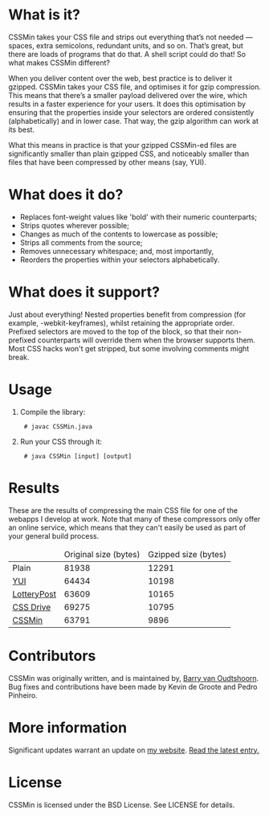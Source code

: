 # What is it? #

CSSMin takes your CSS file and strips out everything that’s not needed — spaces, extra semicolons, redundant units, and so on. That’s great, but there are loads of programs that do that. A shell script could do that! So what makes CSSMin different?

When you deliver content over the web, best practice is to deliver it gzipped. CSSMin takes your CSS file, and optimises it for gzip compression. This means that there’s a smaller payload delivered over the wire, which results in a faster experience for your users. It does this optimisation by ensuring that the properties inside your selectors are ordered consistently (alphabetically) and in lower case. That way, the gzip algorithm can work at its best.

What this means in practice is that your gzipped CSSMin-ed files are significantly smaller than plain gzipped CSS, and noticeably smaller than files that have been compressed by other means (say, YUI).

# What does it do? #

* Replaces font-weight values like 'bold' with their numeric counterparts;
* Strips quotes wherever possible;
* Changes as much of the contents to lowercase as possible;
* Strips all comments from the source;
* Removes unnecessary whitespace; and, most importantly,
* Reorders the properties within your selectors alphabetically.

# What does it support? #

Just about everything! Nested properties benefit from compression (for example, -webkit-keyframes), whilst retaining the appropriate order. Prefixed selectors are moved to the top of the block, so that their non-prefixed counterparts will override them when the browser supports them. Most CSS hacks won't get stripped, but some involving comments might break.

# Usage #

1. Compile the library:

		# javac CSSMin.java

2. Run your CSS through it:

		# java CSSMin [input] [output]

# Results #

These are the results of compressing the main CSS file for one of the webapps I develop at work. Note that many of these compressors only offer an online service, which means that they can't easily be used as part of your general build process.

<table>
	<thead>
		<tr>
			<td>&nbsp;</td>
			<td>Original size (bytes)</td>
			<td>Gzipped size (bytes)</td>
		</tr>
	</thead>
	<tbody>
		<tr>
			<td>Plain</td>
			<td>81938</td>
			<td>12291</td>
		</tr>
		<tr>
			<td><a href="http://developer.yahoo.com/yui/compressor/">YUI</a></td>
			<td>64434</td>
			<td>10198</td>
		</tr>
		<tr>
			<td><a href="http://www.lotterypost.com/css-compress.aspx">LotteryPost</a></td>
			<td>63609</td>
			<td>10165</td>
		</tr>
		<tr>
			<td><a href="http://www.cssdrive.com/compressor/compress_advanced.php">CSS Drive</a></td>
			<td>69275</td>
			<td>10795</td>
		</tr>
		<tr>
			<td><a href="https://github.com/barryvan/CSSMin">CSSMin</a></td>
			<td>63791</td>
			<td>9896</td>
		</tr>
	</tbody>
</table>

# Contributors #

CSSMin was originally written, and is maintained by, [Barry van Oudtshoorn](http://www.barryvan.com.au). Bug fixes and contributions have
been made by Kevin de Groote and Pedro Pinheiro.

# More information #

Significant updates warrant an update on [my website](http://barryvan.com.au). [Read the latest entry.](http://www.barryvan.com.au/2011/01/cssmin-updated/)

# License #

CSSMin is licensed under the BSD License. See LICENSE for details.